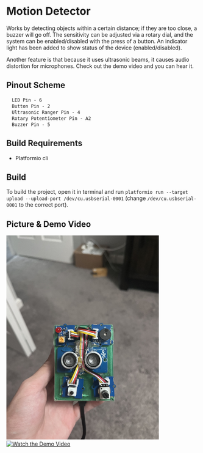 # Motion Detector
Works by detecting objects within a certain distance; if they are too close, a buzzer will go off. The sensitivity can be adjusted via a rotary dial, and the system can be enabled/disabled with the press of a button. An indicator light has been added to show status of the device (enabled/disabled).

Another feature is that because it uses ultrasonic beams, it causes audio distortion for microphones. Check out the demo video and you can hear it.

## Pinout Scheme
```
  LED Pin - 6
  Button Pin - 2
  Ultrasonic Ranger Pin - 4
  Rotary Potentiometer Pin - A2
  Buzzer Pin - 5
```

## Build Requirements
 - Platformio cli

## Build
To build the project, open it in terminal and run `platformio run --target upload --upload-port /dev/cu.usbserial-0001` (change `/dev/cu.usbserial-0001` to the correct port).

## Picture & Demo Video
<img src="media/device.jpeg" alt="Device Picture" width="400"/> [![Watch the Demo Video](https://img.youtube.com/vi/46SMoDRWZgU/hqdefault.jpg)](https://youtube.com/shorts/46SMoDRWZgU)
